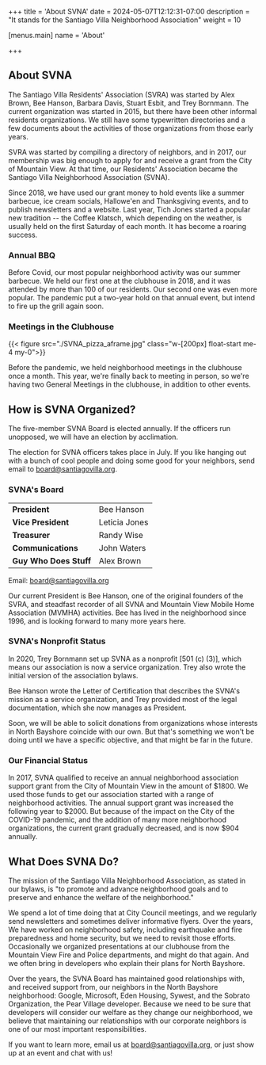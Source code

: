 +++
title = 'About SVNA'
date = 2024-05-07T12:12:31-07:00
description = "It stands for the Santiago Villa Neighborhood Association"
weight = 10

[menus.main]
    name = 'About'

+++

## About SVNA

The Santiago Villa Residents' Association (SVRA) was started by Alex Brown, Bee Hanson, Barbara Davis, Stuart Esbit, and Trey Bornmann. The current organization was started in 2015, but there have been other informal residents organizations. We still have some typewritten directories and a few documents about the activities of those organizations from those early years.

SVRA was started by compiling a directory of neighbors, and in 2017, our membership was big enough to apply for and receive a grant from the City of Mountain View. At that time, our Residents' Association became the Santiago Villa Neighborhood Association (SVNA).

Since 2018, we have used our grant money to hold events like a summer barbecue, ice cream socials, Hallowe'en and Thanksgiving events, and to publish newsletters and a website. Last year, Tich Jones started a popular new tradition -- the Coffee Klatsch, which depending on the weather, is usually held on the first Saturday of each month. It has become a roaring success.

### Annual BBQ

Before Covid, our most popular neighborhood activity was our summer barbecue. We held our first one at the clubhouse in 2018, and it was attended by more than 100 of our residents. Our second one was even more popular. The pandemic put a two-year hold on that annual event, but intend to fire up the grill again soon.

### Meetings in the Clubhouse

{{< figure src="./SVNA_pizza_aframe.jpg" class="w-[200px] float-start me-4 my-0">}}

Before the pandemic, we held neighborhood meetings in the clubhouse once a month. This year, we're finally back to meeting in person, so we're having two General Meetings in the clubhouse, in addition to other events. 

## How is SVNA Organized?

The five-member SVNA Board is elected annually. If the officers run unopposed, we will have an election by acclimation.

The election for SVNA officers takes place in July. If you like hanging out with a bunch of cool people and doing some good for your neighbors, send email to board@santiagovilla.org.

### SVNA's Board

|                        |               |
| ---------------------- | ------------- |
| **President**          | Bee Hanson    |
| **Vice President**     | Leticia Jones |
| **Treasurer**          | Randy Wise    |
| **Communications**     | John Waters   |
| **Guy Who Does Stuff** | Alex Brown    |

Email: <board@santiagovilla.org>

Our current President is Bee Hanson, one of the original founders of the SVRA, and steadfast recorder of all SVNA and Mountain View Mobile Home Association (MVMHA) activities. Bee has lived in the neighborhood since 1996, and is looking forward to many more years here.

### SVNA's Nonprofit Status

In 2020, Trey Bornmann set up SVNA as a nonprofit \[501 (c) (3)], which means our association is now a service organization. Trey also wrote the initial version of the association bylaws.

Bee Hanson wrote the Letter of Certification that describes the SVNA's mission as a service organization, and Trey provided most of the legal documentation, which she now manages as President.

Soon, we will be able to solicit donations from organizations whose interests in North Bayshore coincide with our own. But that's something we won't be doing until we have a specific objective, and that might be far in the future.

### Our Financial Status

In 2017, SVNA qualified to receive an annual neighborhood association support grant from the City of Mountain View in the amount of $1800. We used those funds to get our association started with a range of neighborhood activities. The annual support grant was increased the following year to $2000. But because of the impact on the City of the COVID-19 pandemic, and the addition of many more neighborhood organizations, the current grant gradually decreased, and is now $904 annually.

## What Does SVNA Do?

The mission of the Santiago Villa Neighborhood Association, as stated in our bylaws, is "to promote and advance neighborhood goals and to preserve and enhance the welfare of the neighborhood."

We spend a lot of time doing that at City Council meetings, and we regularly send newsletters and sometimes deliver informative flyers. Over the years, We have worked on neighborhood safety, including earthquake and fire preparedness and home security, but we need to revisit those efforts. Occasionally we organized presentations at our clubhouse from the Mountain View Fire and Police departments, and might do that again. And we often bring in developers who explain their plans for North Bayshore.

Over the years, the SVNA Board has maintained good relationships with, and received support from, our neighbors in the North Bayshore neighborhood: Google, Microsoft, Eden Housing, Sywest, and the Sobrato Organization, the Pear Village developer. Because we need to be sure that developers will consider our welfare as they change our neighborhood, we believe that maintaining our relationships with our corporate neighbors is one of our most important responsibilities.

If you want to learn more, email us at board@santiagovilla.org, or just show up at an event and chat with us!
